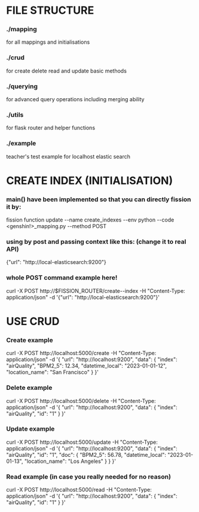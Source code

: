 # FILE STRUCTURE
### ./mapping
for all mappings and initialisations
### ./crud
for create delete read and update basic methods
### ./querying
for advanced query operations including merging ability
### ./utils
for flask router and helper functions
### ./example
teacher's test example for localhost elastic search

# CREATE INDEX (INITIALISATION)
### main() have been implemented so that you can directly fission it by:
fission function update --name create_indexes --env python --code <genshin!>_mapping.py --method POST
### using by post and passing context like this: (change it to real API)
{"url": "http://local-elasticsearch:9200"}
### whole POST command example here!
curl -X POST http://$FISSION_ROUTER/create-<what>-index -H "Content-Type: application/json" -d '{"url": "http://local-elasticsearch:9200"}'

# USE CRUD
### Create example
curl -X POST http://localhost:5000/create -H "Content-Type: application/json" -d '{
  "url": "http://localhost:9200",
  "data": {
    "index": "airQuality",
    "BPM2_5": 12.34,
    "datetime_local": "2023-01-01-12",
    "location_name": "San Francisco"
  }
}'
### Delete example
curl -X POST http://localhost:5000/delete -H "Content-Type: application/json" -d '{
  "url": "http://localhost:9200",
  "data": {
    "index": "airQuality",
    "id": "1"
  }
}'
### Update example
curl -X POST http://localhost:5000/update -H "Content-Type: application/json" -d '{
  "url": "http://localhost:9200",
  "data": {
    "index": "airQuality",
    "id": "1",
    "doc": {
      "BPM2_5": 56.78,
      "datetime_local": "2023-01-01-13",
      "location_name": "Los Angeles"
    }
  }
}'
### Read example (in case you really needed for no reason)
curl -X POST http://localhost:5000/read -H "Content-Type: application/json" -d '{
  "url": "http://localhost:9200",
  "data": {
    "index": "airQuality",
    "id": "1"
  }
}'

